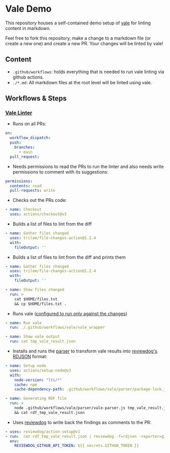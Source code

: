 # Vale Demo

This repository houses a self-contained demo setup of [vale](https://vale.sh/) for linting content in markdown.

Feel free to fork this repository, make a change to a markdown file (or create a new one) and create a new PR. Your changes will be linted by vale!

## Content

* `.github/workflows`: holds everything that is needed to run vale linting via github actions.
* `./*.md`: All markdown files at the root level will be linted using vale.

## Workflows & Steps

### [Vale Linter](./.github/workflows/vale.yml)

* Runs on all PRs:
```yaml
on:
  workflow_dispatch:
  push:
    branches:
      - main
  pull_request:
```

* Needs permissions to read the PRs to run the linter and also needs write permissions to comment with its suggestions:
```yaml
permissions:
  contents: read
  pull-requests: write
```

* Checks out the PRs code:
```yaml
- name: Checkout
  uses: actions/checkout@v3
```

* Builds a list of files to lint from the diff
```yaml
- name: Gather files changed
  uses: trilom/file-changes-action@1.2.4
  with:
    fileOutput: ''
```

* Builds a list of files to lint from the diff and prints them
```yaml
- name: Gather files changed
  uses: trilom/file-changes-action@1.2.4
  with:
    fileOutput: ''

- name: Show files changed
  run: >
    cat $HOME/files.txt
    && cp $HOME/files.txt .
```

* Runs vale ([configured to run only against the changes](./.github/workflows/vale/vale_wrapper))
```yaml
- name: Run vale
  run: ./.github/workflows/vale/vale_wrapper

- name: Show vale output
  run: cat tmp_vale_result.json
```

* Installs and runs the [parser](./.github/workflows/vale/parser/vale-parser.js) to transform vale results into [reviewdog's RDJSON](https://github.com/reviewdog/reviewdog/tree/master/proto/rdf) format:
```yaml
- name: Setup node
  uses: actions/setup-node@v3
  with:
    node-version: "lts/*"
    cache: npm
    cache-dependency-path: .github/workflows/vale/parser/package-lock.json

- name: Generating RDF file
  run: >
    node .github/workflows/vale/parser/vale-parser.js tmp_vale_result.json
    && cat rdf_tmp_vale_result.json
```

* Uses [reviewdog](https://github.com/reviewdog/reviewdog) to write back the findings as comments to the PR:
```yaml
- uses: reviewdog/action-setup@v1
- run:  cat rdf_tmp_vale_result.json | reviewdog -f=rdjson -reporter=github-pr-review
  env:
    REVIEWDOG_GITHUB_API_TOKEN: ${{ secrets.GITHUB_TOKEN }}
```
